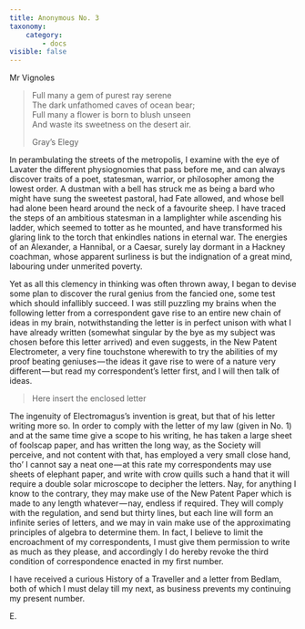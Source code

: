```yaml
---
title: Anonymous No. 3
taxonomy:
    category:
        - docs
visible: false
---
```


<div class="author">Mr Vignoles</div>

> Full many a gem of purest ray serene  
> The dark unfathomed caves of ocean bear;  
> Full many a flower is born to blush unseen  
> And waste its sweetness on the desert air.
> 
> Gray’s Elegy

In perambulating the streets of the metropolis, I examine with the eye of Lavater the different physiognomies that pass before me, and can always discover traits of a poet, statesman, warrior, or philosopher among the lowest order. A dustman with a bell has struck me as being a bard who might have sung the sweetest pastoral, had Fate allowed, and whose bell had alone been heard around the neck of a favourite sheep. I have traced the steps of an ambitious statesman in a lamplighter while ascending his ladder, which seemed to totter as he mounted, and have transformed his glaring link to the torch that enkindles nations in eternal war. The energies of an Alexander, a Hannibal, or a Caesar, surely lay dormant in a Hackney coachman, whose apparent surliness is but the indignation of a great mind, labouring under unmerited poverty.

Yet as all this clemency in thinking was often thrown away, I began to devise some plan to discover the rural genius from the fancied one, some test which should infallibly succeed. I was still puzzling my brains when the following letter from a correspondent gave rise to an entire new chain of ideas in my brain, notwithstanding the letter is in perfect unison with what I have already written (somewhat singular by the bye as my subject was chosen before this letter arrived) and even suggests, in the New Patent Electrometer, a very fine touchstone wherewith to try the abilities of my proof beating geniuses — the ideas it gave rise to were of a nature very different — but read my correspondent’s letter first, and I will then talk of ideas.

> Here insert the enclosed letter

The ingenuity of Electromagus’s invention is great, but that of his letter writing more so. In order to comply with the letter of my law (given in No. 1) and at the same time give a scope to his writing, he has taken a large sheet of foolscap paper, and has written the long way, as the Society will perceive, and not content with that, has employed a very small close hand, tho’ I cannot say a neat one — at this rate my correspondents may use sheets of elephant paper, and write with crow quills such a hand that it will require a double solar microscope to decipher the letters. Nay, for anything I know to the contrary, they may make use of the New Patent Paper which is made to any length whatever — nay, endless if required. They will comply with the regulation, and send but thirty lines, but each line will form an infinite series of letters, and we may in vain make use of the approximating principles of algebra to determine them.  In fact, I believe to limit the encroachment of my correspondents, I must give them permission to write as much as they please, and accordingly I do hereby revoke the third condition of correspondence enacted in my first number.

I have received a curious History of a Traveller and a letter from Bedlam, both of which I must delay till my next, as business prevents my continuing my present number.  

E. 